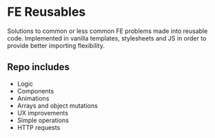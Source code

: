 # FE Reusables

Solutions to common or less common FE problems made into reusable code. Implemented in
vanilla templates, stylesheets and JS in order to provide better importing flexibility.

## Repo includes

- Logic
- Components
- Animations
- Arrays and object mutations
- UX improvements
- Simple operations
- HTTP requests
